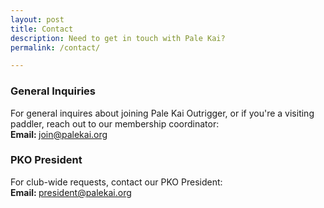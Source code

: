 ```yaml
---
layout: post
title: Contact
description: Need to get in touch with Pale Kai?
permalink: /contact/

---
```


<div class="row">
	<div class="12u 12u$(medium)">
		<h3>General Inquiries</h3>
		<p>For general inquires about joining Pale Kai Outrigger, or if you're a visiting paddler, reach out to our membership coordinator:<br>
        <strong>Email: </strong><a href="join@palekai.org">join@palekai.org</a></p>
    </div>
</div>
<div class="row">
	<div class="12u 12u$(medium)">
		<h3>PKO President</h3>
		<p>For club-wide requests, contact our PKO President:<br>
		<strong>Email: </strong><a href="mailto://president@palekai.org">president@palekai.org</a><br></p>
        <!--<strong>Mobile: </strong><a href="callto://805-441-7241">805-441-7241</a></p>-->
	</div>
</div>


